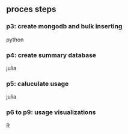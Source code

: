 ## proces steps


### p3: create mongodb and bulk inserting
python

### p4: create summary database 
julia

### p5: caluculate usage
julia

### p6 to p9: usage visualizations
R

